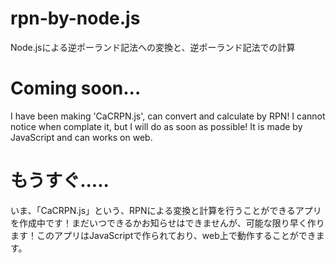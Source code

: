# rpn-by-node.js
Node.jsによる逆ポーランド記法への変換と、逆ポーランド記法での計算

# Coming soon...
I have been making 'CaCRPN.js', can convert and calculate by RPN! I cannot notice when complate it, but I will do as soon as possible!
It is made by JavaScript and can works on web.

# もうすぐ.....
いま、「CaCRPN.js」という、RPNによる変換と計算を行うことができるアプリを作成中です！まだいつできるかお知らせはできませんが、可能な限り早く作ります！このアプリはJavaScriptで作られており、web上で動作することができます。
